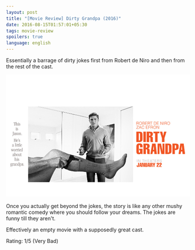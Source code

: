 ```yaml
---
layout: post
title: "[Movie Review] Dirty Grandpa (2016)"
date: 2016-08-15T01:57:01+05:30
tags: movie-review
spoilers: true
language: english
---
```


Essentially a barrage of dirty jokes first from Robert de Niro and then from the rest of the cast.

![Dirty Grandpa (2016)](/img/movie-poster-dirty-grandpa-2016.jpg 'Dirty Grandpa (2016)')

Once you actually get beyond the jokes, the story is like any other mushy romantic comedy where you should follow your dreams.
The jokes are funny till they aren't.

Effectively an empty movie with a supposedly great cast.

Rating: 1/5 (Very Bad)
